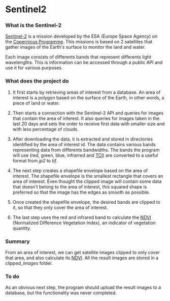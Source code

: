 # Sentinel2
### What is the Sentinel-2
[Sentinel-2] is a mission developed by the ESA (Europe Space Agency) on the [Copernicus Programme].
This missions is based on 2 satellites that gather images of the Earth's surface to monitor the land and water.

Each image consists of differents bands that represent differents light wavelengths.
This is information can be accessed through a public API and use it for various purposes.

### What does the project do
1. It first starts by retrieving areas of interest from a database. An area of interest is a polygon based on the surface of the Earth, in other words, a piece of land or water.

2. Then starts a connection with the Sentinel-2 API and queries for images that contain the area of interest. It also queries for images taken in the last 20 days and sets the order to receive first data with smaller size and with less percentage of clouds.

3. After downloading the data, it is extracted and stored in directories identified by the area of interest id. The data contains various bands representing data from differents bandwidths. The bands the program will use (red, green, blue, infrarred and [TCI]) are converted to a useful format from *jp2* to *tif*.

4. The next step creates a shapefile envelope based on the area of interest. The shapefile envelope is the smallest rectangle that covers an area of interest. Even thought the clipped image will contain some data that doesn't belong to the area of interest, this squared shape is preferred so that the image has the edges as smooth as possible.

5. Once created the shapefile envelope, the desired bands are clipped to it, so that they only cover the area of interest.

6. The last step uses the red and infrared band to calculate the [NDVI] (Normalized Difference Vegetation Index), an indicator of vegetation quantity.

### Summary
From an area of interest, we can get satellite images clipped to only cover that area, and also calculate its [NDVI]. All the result images are stored in a *clipped_images* folder.

### To do
As an obvious next step, the program should upload the result images to a database, but the functionality was never completed.

[Sentinel-2]: <https://www.esa.int/Applications/Observing_the_Earth/Copernicus/Sentinel-2>
[Copernicus Programme]: <https://www.copernicus.eu/en>
[TCI]: <https://sentinel.esa.int/web/sentinel/user-guides/sentinel-2-msi/definitions>
[NDVI]: <https://gisgeography.com/ndvi-normalized-difference-vegetation-index/>